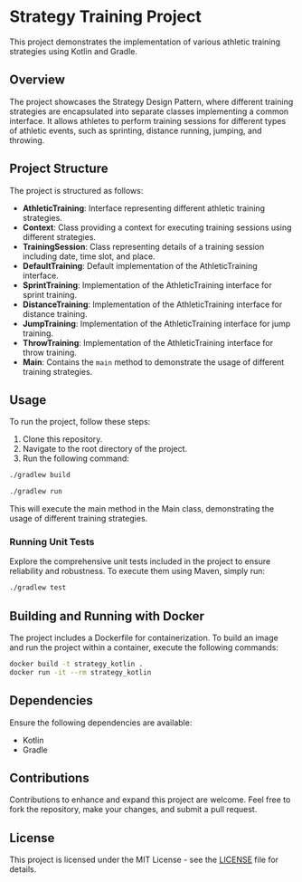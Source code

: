 # Strategy Training Project

This project demonstrates the implementation of various athletic training strategies using Kotlin and Gradle.

## Overview

The project showcases the Strategy Design Pattern, where different training strategies are encapsulated into separate
classes implementing a common interface. It allows athletes to perform training sessions for different types of athletic
events, such as sprinting, distance running, jumping, and throwing.

## Project Structure

The project is structured as follows:

- **AthleticTraining**: Interface representing different athletic training strategies.
- **Context**: Class providing a context for executing training sessions using different strategies.
- **TrainingSession**: Class representing details of a training session including date, time slot, and place.
- **DefaultTraining**: Default implementation of the AthleticTraining interface.
- **SprintTraining**: Implementation of the AthleticTraining interface for sprint training.
- **DistanceTraining**: Implementation of the AthleticTraining interface for distance training.
- **JumpTraining**: Implementation of the AthleticTraining interface for jump training.
- **ThrowTraining**: Implementation of the AthleticTraining interface for throw training.
- **Main**: Contains the `main` method to demonstrate the usage of different training strategies.

## Usage

To run the project, follow these steps:

1. Clone this repository.
2. Navigate to the root directory of the project.
3. Run the following command:

```bash
./gradlew build
```

```bash
./gradlew run
```

This will execute the main method in the Main class, demonstrating the usage of different training strategies.

### Running Unit Tests

Explore the comprehensive unit tests included in the project to ensure reliability and robustness. To execute them using
Maven, simply run:

```bash
./gradlew test
```

## Building and Running with Docker

The project includes a Dockerfile for containerization. To build an image and run the project within a container,
execute the following commands:

```bash
docker build -t strategy_kotlin .
docker run -it --rm strategy_kotlin
```

## Dependencies

Ensure the following dependencies are available:

- Kotlin
- Gradle

## Contributions

Contributions to enhance and expand this project are welcome. Feel free to fork the repository, make your changes, and
submit a pull request.

## License

This project is licensed under the MIT License - see the [LICENSE](LICENSE) file for details.
